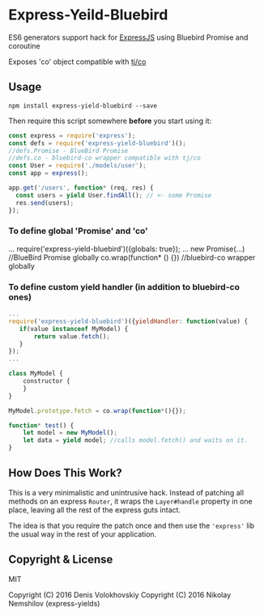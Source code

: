 # Express-Yeild-Bluebird

ES6 generators support hack for [ExpressJS](http://expressjs.com)
using Bluebird Promise and coroutine

Exposes 'co' object compatible with [tj/co](https://github.com/tj/co)

## Usage

```
npm install express-yield-bluebird --save
```

Then require this script somewhere __before__ you start using it:

```js
const express = require('express');
const defs = require('express-yield-bluebird')();
//defs.Promise - BlueBird Promise
//defs.co - bluebird-co wrapper compatible with tj/co
const User = require('./models/user');
const app = express();

app.get('/users', function* (req, res) {
  const users = yield User.findAll(); // <- some Promise
  res.send(users);
});
```

### To define global 'Promise' and 'co'
...
require('express-yield-bluebird')({globals: true});
...
new Promise(...) //BlueBird Promise globally
co.wrap(function* () {}) //bluebird-co wrapper globally

### To define custom yield handler (in addition to bluebird-co ones)

```javascript
...
require('express-yield-bluebird')({yieldHandler: function(value) {
   if(value instanceof MyModel) {
       return value.fetch();
   }
});
...

class MyModel {
    constructor {
    }
}

MyModel.prototype.fetch = co.wrap(function*(){});

function* test() {
    let model = new MyModel();
    let data = yield model; //calls model.fetch() and waits on it. 
}
```

## How Does This Work?

This is a very minimalistic and unintrusive hack. Instead of patching all methods
on an express `Router`, it wraps the `Layer#handle` property in one place, leaving
all the rest of the express guts intact.

The idea is that you require the patch once and then use the `'express'` lib the
usual way in the rest of your application.

## Copyright & License

MIT

Copyright (C) 2016 Denis Volokhovskiy
Copyright (C) 2016 Nikolay Nemshilov (express-yields)
